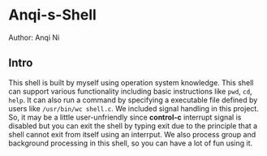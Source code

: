 # Anqi-s-Shell
Author: Anqi Ni

## Intro
This shell is built by myself using operation system knowledge. This shell can support various functionality including basic instructions like `pwd`, `cd`, `help`.
It can also run a command by specifying a executable file defined by users like `/usr/bin/wc shell.c`. We included signal handling in this project.
So, it may be a little user-unfriendly since **control-c** interrupt signal is disabled but you can exit the shell by typing exit due to the principle that a shell cannot exit from itself using an interrput.
We also process group and background processing in this shell, so you can have a lot of fun using it.
